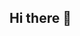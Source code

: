 ## Hi there 👋

<!--
**Shehuna/shehuna** is a ✨ _special_ ✨ repository because its `README.md` (this file) appears on your GitHub profile.

Here are some ideas to get you started:

- 🔭 HRMS and Inventory Managment System Using the MERN stack technology
- 🌱 I’m currently learning Python & Django Full Stack 
- 📫 How to reach me: ...
- 😄 Pronouns: ...
- ⚡ Fun fact: ...
-->

